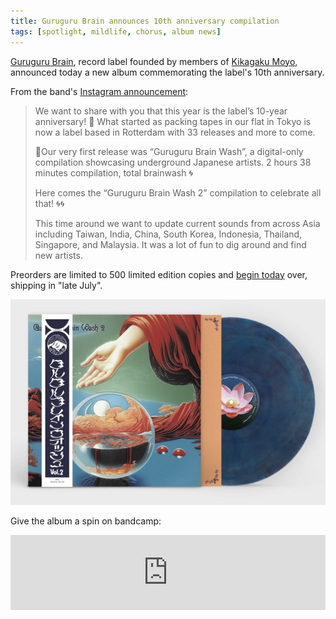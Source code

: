 ```yaml
---
title: Guruguru Brain announces 10th anniversary compilation
tags: [spotlight, mildlife, chorus, album news]
---
```

[Guruguru Brain](https://gurugurubrain.space), record label founded by members of [Kikagaku Moyo](https://www.youtube.com/watch?v=PpnQlnra_to), announced today a new album commemorating the label's 10th anniversary.

From the band's [Instagram announcement](https://www.instagram.com/p/C71DTPOCe8p/?img_index=2):
>
>We want to share with you that this year is the label’s 10-year anniversary! 🎂 What started as packing tapes in our flat in Tokyo is now a label based in Rotterdam with 33 releases and more to come.
>
>🌈Our very first release was “Guruguru Brain Wash”, a digital-only compilation showcasing underground Japanese artists. 2 hours 38 minutes compilation, total brainwash 🌀
>
>Here comes the “Guruguru Brain Wash 2” compilation to celebrate all that! 🌀🌀
>
>This time around we want to update current sounds from across Asia including Taiwan, India, China, South Korea, Indonesia, Thailand, Singapore, and Malaysia. It was a lot of fun to dig around and find new artists.
>

Preorders are limited to 500 limited edition copies and [begin today](https://gurugurubrain.space) over, shipping in "late July".

![Guruguru Brain Wash 2 ltd edition vinyl](/assets/img/news/gurugurubrainwash2.jpg)

Give the album a spin on bandcamp:

<iframe style="border: 0; width: 100%; height: 120px;" src="https://bandcamp.com/EmbeddedPlayer/album=132064617/size=large/bgcol=ffffff/linkcol=0687f5/tracklist=false/artwork=small/transparent=true/"></iframe>
